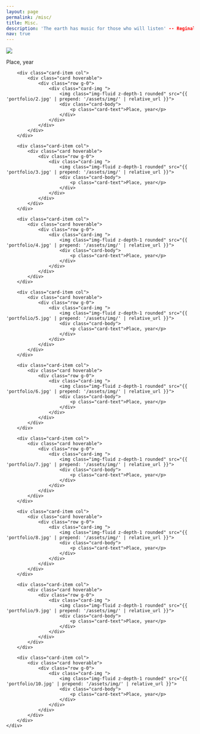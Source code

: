 ```yaml
---
layout: page
permalink: /misc/
title: Misc.
description: 'The earth has music for those who will listen' -- Reginald Holmes
nav: true
---
```


<div class="container">
	<div class="row row-cols-2">	  
		<div class="card-item col">
			<div class="card hoverable">
				<div class="row g-0">
					<div class="card-img">
						<img class="img-fluid z-depth-1 rounded" src="{{ 'portfolio/1.jpg' | prepend: '/assets/img/' | relative_url }}">
						<div class="card-body">
							<p class="card-text">Place, year</p>
						</div>
					</div>
				</div>
			</div>
		</div>
		
		<div class="card-item col">
			<div class="card hoverable">
				<div class="row g-0">
					<div class="card-img ">
						<img class="img-fluid z-depth-1 rounded" src="{{ 'portfolio/2.jpg' | prepend: '/assets/img/' | relative_url }}">
						<div class="card-body">
							<p class="card-text">Place, year</p>
						</div>
					</div>
				</div>
			</div>
		</div>
		
		<div class="card-item col">
			<div class="card hoverable">
				<div class="row g-0">
					<div class="card-img ">
						<img class="img-fluid z-depth-1 rounded" src="{{ 'portfolio/3.jpg' | prepend: '/assets/img/' | relative_url }}">
						<div class="card-body">
							<p class="card-text">Place, year</p>
						</div>
					</div>
				</div>
			</div>
		</div>
		
		<div class="card-item col">
			<div class="card hoverable">
				<div class="row g-0">
					<div class="card-img ">
						<img class="img-fluid z-depth-1 rounded" src="{{ 'portfolio/4.jpg' | prepend: '/assets/img/' | relative_url }}">
						<div class="card-body">
							<p class="card-text">Place, year</p>
						</div>
					</div>
				</div>
			</div>
		</div>
		
		<div class="card-item col">
			<div class="card hoverable">
				<div class="row g-0">
					<div class="card-img ">
						<img class="img-fluid z-depth-1 rounded" src="{{ 'portfolio/5.jpg' | prepend: '/assets/img/' | relative_url }}">
						<div class="card-body">
							<p class="card-text">Place, year</p>
						</div>
					</div>
				</div>
			</div>
		</div>
		
		<div class="card-item col">
			<div class="card hoverable">
				<div class="row g-0">
					<div class="card-img ">
						<img class="img-fluid z-depth-1 rounded" src="{{ 'portfolio/6.jpg' | prepend: '/assets/img/' | relative_url }}">
						<div class="card-body">
							<p class="card-text">Place, year</p>
						</div>
					</div>
				</div>
			</div>
		</div>
		
		<div class="card-item col">
			<div class="card hoverable">
				<div class="row g-0">
					<div class="card-img ">
						<img class="img-fluid z-depth-1 rounded" src="{{ 'portfolio/7.jpg' | prepend: '/assets/img/' | relative_url }}">
						<div class="card-body">
							<p class="card-text">Place, year</p>
						</div>
					</div>
				</div>
			</div>
		</div>
		
		<div class="card-item col">
			<div class="card hoverable">
				<div class="row g-0">
					<div class="card-img ">
						<img class="img-fluid z-depth-1 rounded" src="{{ 'portfolio/8.jpg' | prepend: '/assets/img/' | relative_url }}">
						<div class="card-body">
							<p class="card-text">Place, year</p>
						</div>
					</div>
				</div>
			</div>
		</div>
		
		<div class="card-item col">
			<div class="card hoverable">
				<div class="row g-0">
					<div class="card-img ">
						<img class="img-fluid z-depth-1 rounded" src="{{ 'portfolio/9.jpg' | prepend: '/assets/img/' | relative_url }}">
						<div class="card-body">
							<p class="card-text">Place, year</p>
						</div>
					</div>
				</div>
			</div>
		</div>
		
		<div class="card-item col">
			<div class="card hoverable">
				<div class="row g-0">
					<div class="card-img ">
						<img class="img-fluid z-depth-1 rounded" src="{{ 'portfolio/10.jpg' | prepend: '/assets/img/' | relative_url }}">
						<div class="card-body">
							<p class="card-text">Place, year</p>
						</div>
					</div>
				</div>
			</div>
		</div>
	</div>
</div>



	
	
      
